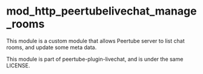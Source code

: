 <!--
SPDX-FileCopyrightText: 2024-2025 John Livingston <https://www.john-livingston.fr/>

SPDX-License-Identifier: AGPL-3.0-only
-->

# mod_http_peertubelivechat_manage_rooms

This module is a custom module that allows Peertube server to list chat rooms, and update some meta data.

This module is part of peertube-plugin-livechat, and is under the same LICENSE.
